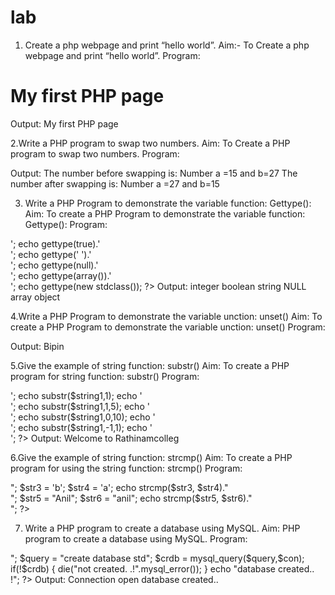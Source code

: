 # lab

1. Create a php webpage and print “hello world”.
Aim:-
To Create a php webpage and print “hello world”.
Program:
<!DOCTYPE html>
<html>
<body>
<h1>My first PHP page</h1>
<?php
echo "Hello World!";
?>
</body>
</html>
Output:
My first PHP page

2.Write a PHP program to swap two numbers.
Aim:
To Create a PHP program to swap two numbers.
Program:
<html>
<head>
<title>Swapping of Two numbers</title>
</head>
<body>
<?php
$a = 15;
$b = 27;
// Swap Logic
echo "\nThe number before swapping is:\n";
echo "Number a =".$a." and b=".$b;
$temp = $a;
$a = $b;
$b = $temp;
echo "\nThe number after swapping is: \n";
echo "Number a =".$a." and b=".$b."\n";
?>
</body>
</html>
Output:
The number before swapping is: 
Number a =15 and b=27 
The number after swapping is: 
Number a =27 and b=15

3. Write a PHP Program to demonstrate the variable function: Gettype():
Aim:
To create a PHP Program to demonstrate the variable function: Gettype():
Program:
<html>
<head>
<title>Gettype() Function</title>
</head>
<body>
<?php
echo gettype(102).'<br>';
echo gettype(true).'<br>';
echo gettype(' ').'<br>';
echo gettype(null).'<br>';
echo gettype(array()).'<br>';
echo gettype(new stdclass());
?>
</body>
</html>
Output:
integer
boolean
string
NULL
array
object 

4.Write a PHP Program to demonstrate the variable unction: unset()
Aim:
To create a PHP Program to demonstrate the variable unction: unset()
Program:
<html>
<head>
<title>Unset Function</title>
</head>
<body>
<?php
function unset_val1()
{
global $val1;
echo $val1;
unset($val1);
}
$val1 = "Bipin";
unset_val1();
?>
</body>
</html>
Output:
Bipin

5.Give the example of string function: substr()
Aim:
To create a PHP program for string function: substr()
Program:
<html>
<head>
<title>Sub string Function</title>
</head>
<body>
<?php
$string1="Welcome to Rathinamcollege.com";
echo $string1;
echo '<br>';
echo substr($string1,1);
echo '<br>';
echo substr($string1,1,5);
echo '<br>';
echo substr($string1,0,10);
echo '<br>';
echo substr($string1,-1,1);
echo '<br>';
?>
</body>
</html>
Output:
Welcome to Rathinamcolleg

6.Give the example of string function: strcmp()
Aim:
To create a PHP program for using the string function: strcmp()
Program:
<html>
<head>
<title>String Compare Function</title>
</head>
<body>
<?php
$str1 = 'a';
$str2 = 'b';
echo strcmp($str1, $str2)."<br>";
$str3 = 'b';
$str4 = 'a';
echo strcmp($str3, $str4)."<br>";
$str5 = "Anil";
$str6 = "anil";
echo strcmp($str5, $str6)."<br>";
?>
</body>
</html>

7. Write a PHP program to create a database using MySQL.
Aim:
PHP program to create a database using MySQL.
Program:
<html>
<head>
<title>Create a Database using MySQL</title>
</head>
<body>
<?php
$con = mysql_connect("localhost","root","");
if(!$con)
{
die("not opened");
}
echo "Connection open"."<br>";
$query = "create database std";
$crdb = mysql_query($query,$con);
if(!$crdb) 
{ 
die("not created. .!".mysql_error()); 
}
echo "database created.. !";
?>
</body>
</html>
Output:
Connection open 
database created.. 
